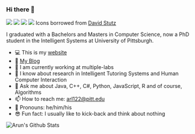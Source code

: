 ### Hi there 👋


[![](https://img.shields.io/badge/🌐website-gray?&style=for-the-badge)](https://a2un.github.io)
[![](https://img.shields.io/badge/linkedin-%230077B5.svg?&style=for-the-badge&logo=linkedin&logoColor=white)](https://www.linkedin.com/in/arl-piit/)
[![](https://img.shields.io/badge/twitter-%230077B5.svg?&style=for-the-badge&logo=twitter&logoColor=white)](https://twitter.com/encodedgeek)
[![](https://img.shields.io/badge/googlescholar-%234285F4.svg?&style=for-the-badge&logo=google-scholar&logoColor=white)](https://scholar.google.com/citations?user=MqjEyoIAAAAJ&hl=en)
Icons borrowed from [David Stutz](https://github.com/davidstutz/davidstutz/blob/master/README.md)

I graduated with a Bachelors and Masters in Computer Science, now a PhD student in the Intelligent Systems at University of Pittsburgh.

- :computer: This is my [website](https://a2un.github.io)
- :page_with_curl: [My Blog](https://a2un.github.io/blog.html)
- 🔭 I am currently working at multiple-labs
- 🌱 I know about research in Intelligent Tutoring Systems and Human Computer Interaction
- 💬 Ask me about Java, C++, C#, Python, JavaScript, R and of course, Algorithms
- 📫 How to reach me: arl122@pitt.edu
- :man: Pronouns: he/him/his
- :sunglasses: Fun fact: I usually like to kick-back and think about nothing

![Arun's Github Stats](https://github-readme-stats.vercel.app/api?username=a2un)


